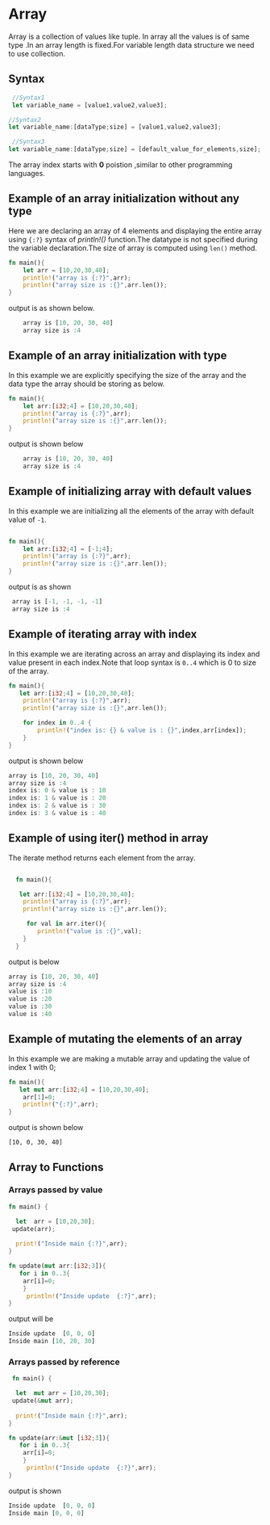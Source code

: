 # Array

Array is a collection of values like tuple. In array all the values is of same type .In an array length is fixed.For variable length data structure we need to use collection.

## Syntax

```rust
 //Syntax1
 let variable_name = [value1,value2,value3];

//Syntax2
let variable_name:[dataType;size] = [value1,value2,value3];

 //Syntax3
let variable_name:[dataType;size] = [default_value_for_elements,size];

```

The array index starts with **0** poistion ,similar to other programming languages.

## Example of an array initialization without any type

Here we are declaring an array of 4 elements and displaying the
entire array using `{:?}` syntax of *println!()* function.The datatype is not specified during the variable declaration.The size of array is computed using `len()` method.

```rust
fn main(){
    let arr = [10,20,30,40];
    println!("array is {:?}",arr);
    println!("array size is :{}",arr.len());
}

```

output is as shown below.

```rust
    array is [10, 20, 30, 40]
    array size is :4

```

## Example of an array initialization with type

In this example we are explicitly specifying the size of the array and the data type the array should be storing as below.

```rust
fn main(){
    let arr:[i32;4] = [10,20,30,40];
    println!("array is {:?}",arr);
    println!("array size is :{}",arr.len());
}

```

output is shown below

```rust
    array is [10, 20, 30, 40]
    array size is :4

```

## Example of initializing array with default values

In this example we are initializing all the elements of the array with default value of `-1`.

```rust

fn main(){
    let arr:[i32;4] = [-1;4];
    println!("array is {:?}",arr);
    println!("array size is :{}",arr.len());
}

```

output is as shown

```rust
 array is [-1, -1, -1, -1]
 array size is :4

```

## Example of iterating array with index

In this example we are iterating across an array and displaying its index
and value present in each index.Note that loop syntax is `0..4` which is 0 to size of the array.

```rust
fn main(){
   let arr:[i32;4] = [10,20,30,40];
    println!("array is {:?}",arr);
    println!("array size is :{}",arr.len());

    for index in 0..4 {
        println!("index is: {} & value is : {}",index,arr[index]);
    }
}
```

output is shown below

```rust
array is [10, 20, 30, 40]
array size is :4
index is: 0 & value is : 10
index is: 1 & value is : 20
index is: 2 & value is : 30
index is: 3 & value is : 40
```

## Example of using iter() method in array

The iterate method returns each element from the array.

```rust

  fn main(){

   let arr:[i32;4] = [10,20,30,40];
    println!("array is {:?}",arr);
    println!("array size is :{}",arr.len());

     for val in arr.iter(){
        println!("value is :{}",val);
    }
  }
```

output is below

```rust
array is [10, 20, 30, 40]
array size is :4
value is :10
value is :20
value is :30
value is :40

```

## Example of mutating the elements of an array

In this example we are making a mutable array and updating the value
of index 1 with 0;

```rust
fn main(){
   let mut arr:[i32;4] = [10,20,30,40];
    arr[1]=0;
    println!("{:?}",arr);
}

```
output is shown below

`[10, 0, 30, 40]`

## Array to Functions

  ### Arrays  passed by value

```rust
fn main() {

  let  arr = [10,20,30];
 update(arr);
  
  print!("Inside main {:?}",arr);
}

fn update(mut arr:[i32;3]){
   for i in 0..3{
    arr[i]=0;
    }
     println!("Inside update  {:?}",arr);
}

```

output will be

```rust
Inside update  [0, 0, 0]
Inside main [10, 20, 30]
```


### Arrays  passed by reference

```rust
 fn main() {

  let  mut arr = [10,20,30];
 update(&mut arr);
  
  print!("Inside main {:?}",arr);
}

fn update(arr:&mut [i32;3]){
   for i in 0..3{
    arr[i]=0;
    }
     println!("Inside update  {:?}",arr);
}

```

output is shown

```rust
Inside update  [0, 0, 0]
Inside main [0, 0, 0]
```